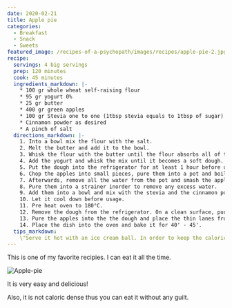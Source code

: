 ```yaml
---
date: 2020-02-21
title: Apple pie
categories:
  - Breakfast
  - Snack
  - Sweets
featured_image: /recipes-of-a-psychopath/images/recipes/apple-pie-2.jpg
recipe:
  servings: 4 big servings
  prep: 120 minutes
  cook: 45 minutes
  ingredients_markdown: |-
    * 100 gr whole wheat self-raising flour
    * 95 gr yogurt 0%
    * 25 gr butter
    * 400 gr green apples
    * 100 gr Stevia one to one (1tbsp stevia equals to 1tbsp of sugar)
    * Cinnamon powder as desired
    * A pinch of salt
  directions_markdown: |-
    1. Into a bowl mix the flour with the salt.
    2. Melt the butter and add it to the bowl.
    3. Whisk the flour with the butter until the flour absorbs all of the butter.
    4. Add the yogurt and whisk the mix until it becomes a soft dough.
    5. Put the dough into the refrigerator for at least 1 hour before usage.
    6. Chop the apples into small pieces, pure them into a pot and boil until softened. 
    7. Afterwards, remove all the water from the pot and smash the apples.
    8. Pure them into a strainer inorder to remove any excess water.
    9. Add them into a bowl and mix with the stevia and the cinnamon powder.    
    10. Let it cool down before usage.
    11. Pre heat oven to 180°C.
    12. Remove the dough from the refrigerator. On a clean surface, pure some flour and roll the dough. Place the dough in an ovenproof dish. Remove any excess dough and create thin lanes. 
    13. Pure the apples into the the dough and place the thin lanes from above to create a grid.
    14. Place the dish into the oven and bake it for 40' - 45'.
  tips_markdown:
    \"Serve it hot with an ice cream ball. In order to keep the caloric intake at a low level, i preffer the Halo Top ice cream. Google it ;) \" 
---
```

This is one of my favorite recipies. I can eat it all the time. 

![Apple-pie](/recipes-of-a-psychopath/images/recipes/apple-pie-1.jpg)

It is very easy and delicious!

Also, it is not caloric dense thus you can eat it without any guilt.
